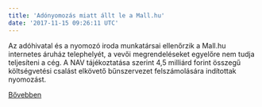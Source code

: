 ```yaml
---
title: 'Adónyomozás miatt állt le a Mall.hu'
date: '2017-11-15 09:26:11 UTC'
---
```


Az adóhivatal és a nyomozó iroda munkatársai ellenőrzik a Mall.hu internetes áruház telephelyét, a vevői megrendeléseket egyelőre nem tudja teljesíteni a cég. A NAV tájékoztatása szerint 4,5 milliárd forint összegű költségvetési csalást elkövető bűnszervezet felszámolására indítottak nyomozást.


[Bővebben](http://ift.tt/2z2KC03)
